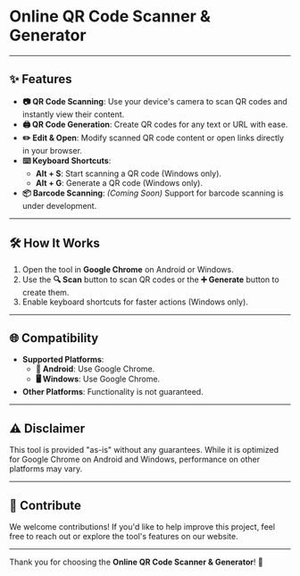 # Online QR Code Scanner & Generator



---

## ✨ Features

- **📷 QR Code Scanning**: Use your device's camera to scan QR codes and instantly view their content.
- **🖨️ QR Code Generation**: Create QR codes for any text or URL with ease.
- **✏️ Edit & Open**: Modify scanned QR code content or open links directly in your browser.
- **⌨️ Keyboard Shortcuts**:
  - **Alt + S**: Start scanning a QR code (Windows only).
  - **Alt + G**: Generate a QR code (Windows only).
- **📦 Barcode Scanning**: *(Coming Soon)* Support for barcode scanning is under development.

---

## 🛠️ How It Works

1. Open the tool in **Google Chrome** on Android or Windows.
2. Use the **🔍 Scan** button to scan QR codes or the **➕ Generate** button to create them.
3. Enable keyboard shortcuts for faster actions (Windows only).

---

## 🌐 Compatibility

- **Supported Platforms**:  
  - **📱 Android**: Use Google Chrome.  
  - **🖥️ Windows**: Use Google Chrome.  
- **Other Platforms**: Functionality is not guaranteed.

---

## ⚠️ Disclaimer

This tool is provided "as-is" without any guarantees. While it is optimized for Google Chrome on Android and Windows, performance on other platforms may vary.

---

## 🤝 Contribute

We welcome contributions! If you'd like to help improve this project, feel free to reach out or explore the tool's features on our website.

---

Thank you for choosing the **Online QR Code Scanner & Generator**! 🚀
